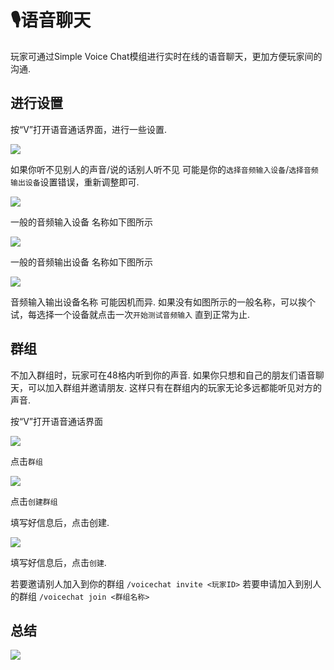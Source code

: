 # 🎙️语音聊天

玩家可通过Simple Voice Chat模组进行实时在线的语音聊天，更加方便玩家间的沟通.

## 进行设置

按“V”打开语音通话界面，进行一些设置. 

![](https://img.picui.cn/free/2025/03/09/67cd65311123d.png)

如果你听不见别人的声音/说的话别人听不见 可能是你的`选择音频输入设备`/`选择音频输出设备`设置错误，重新调整即可.

![](https://img.picui.cn/free/2025/03/09/67cd6530712ed.png)

一般的音频输入设备 名称如下图所示

![](https://img.picui.cn/free/2025/03/09/67cd65304f555.png)

一般的音频输出设备 名称如下图所示

![](https://img.picui.cn/free/2025/03/09/67cd65304f555.png)

音频输入输出设备名称 可能因机而异. 如果没有如图所示的一般名称，可以挨个试，每选择一个设备就点击一次`开始测试音频输入` 直到正常为止.

## 群组

不加入群组时，玩家可在48格内听到你的声音. 如果你只想和自己的朋友们语音聊天，可以加入群组并邀请朋友. 这样只有在群组内的玩家无论多远都能听见对方的声音.

按“V”打开语音通话界面

![](https://img.picui.cn/free/2025/03/09/67cd65326a3ff.png)

点击`群组`

![](https://img.picui.cn/free/2025/03/09/67cd65321956f.png)

点击`创建群组`

填写好信息后，点击创建.

![](https://img.picui.cn/free/2025/03/09/67cd6531cf37e.png)

填写好信息后，点击`创建`.

若要邀请别人加入到你的群组 `/voicechat invite <玩家ID>` 若要申请加入到别人的群组 `/voicechat join <群组名称>`

## 总结

![](https://img.picui.cn/free/2025/03/09/67cd65314aabd.png)